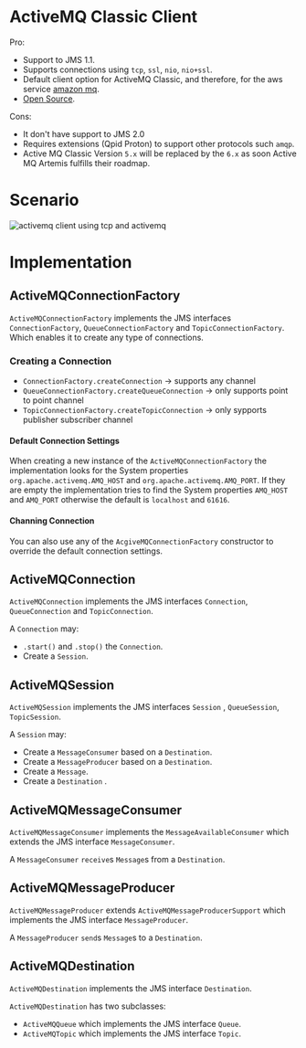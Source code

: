 # ActiveMQ Classic Client

Pro:
* Support to JMS 1.1.
* Supports connections using `tcp`, `ssl`, `nio`, `nio+ssl`.
* Default client option for ActiveMQ Classic, and therefore, for the aws service [amazon mq](https://aws.amazon.com/pt/amazon-mq/).
* [Open Source](https://github.com/apache/activemq/tree/master/activemq-client).

Cons:
* It don't have support to JMS 2.0
* Requires extensions (Qpid Proton) to support other protocols such `amqp`.
* Active MQ Classic Version `5.x` will be replaced by the `6.x` as soon Active MQ Artemis fulfills their roadmap.

# Scenario
![activemq client using tcp and activemq](https://github.wdf.sap.corp/raw/I840973/java-mom-client/master/mom-activemq-classic/activemq-client.jpg)

# Implementation
## ActiveMQConnectionFactory
`ActiveMQConnectionFactory` implements the JMS interfaces `ConnectionFactory`, `QueueConnectionFactory` and `TopicConnectionFactory`. Which enables it to create any type of connections.

### Creating a Connection
* `ConnectionFactory.createConnection` -> supports any channel
* `QueueConnectionFactory.createQueueConnection` -> only supports point to point channel
* `TopicConnectionFactory.createTopicConnection` -> only sypports publisher subscriber channel

#### Default Connection Settings
When creating a new instance of the `ActiveMQConnectionFactory` the implementation looks for the System properties `org.apache.activemq.AMQ_HOST` and `org.apache.activemq.AMQ_PORT`. If they are empty the implementation tries to find the System properties `AMQ_HOST` and `AMQ_PORT` otherwise the default is `localhost` and `61616`.

#### Channing Connection
You can also use any of the `AcgiveMQConnectionFactory` constructor to override the default connection settings.

## ActiveMQConnection
`ActiveMQConnection` implements the JMS interfaces `Connection`, `QueueConnection` and `TopicConnection`.

A `Connection` may:
* `.start()` and `.stop()` the `Connection`.
* Create a `Session`.

## ActiveMQSession
`ActiveMQSession` implements the JMS interfaces `Session` , `QueueSession`, `TopicSession`.

A `Session` may:
* Create a `MessageConsumer` based on a `Destination`.
* Create a `MessageProducer` based on a `Destination`.
* Create a `Message`.
* Create a `Destination` .

## ActiveMQMessageConsumer
`ActiveMQMessageConsumer` implements the `MessageAvailableConsumer` which extends the JMS interface `MessageConsumer`.

A `MessageConsumer` `receive`s `Message`s from a `Destination`.

## ActiveMQMessageProducer
`ActiveMQMessageProducer` extends `ActiveMQMessageProducerSupport` which implements the JMS interface `MessageProducer`.

A `MessageProducer` `send`s `Message`s to a `Destination`.

## ActiveMQDestination
`ActiveMQDestination` implements the JMS interface `Destination`.

`ActiveMQDestination` has two subclasses:
* `ActiveMQQueue` which implements the JMS interface `Queue`.
* `ActiveMQTopic` which implements the JMS interface `Topic`.

